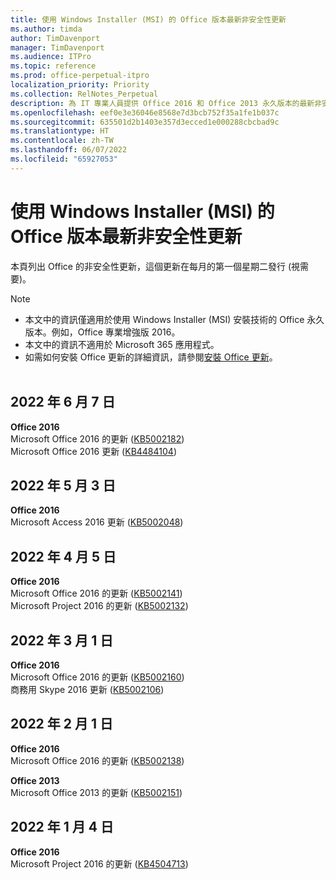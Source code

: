 ```yaml
---
title: 使用 Windows Installer (MSI) 的 Office 版本最新非安全性更新
ms.author: timda
author: TimDavenport
manager: TimDavenport
ms.audience: ITPro
ms.topic: reference
ms.prod: office-perpetual-itpro
localization_priority: Priority
ms.collection: RelNotes_Perpetual
description: 為 IT 專業人員提供 Office 2016 和 Office 2013 永久版本的最新非安全性更新資訊連結
ms.openlocfilehash: eef0e3e36046e8568e7d3bcb752f35a1fe1b037c
ms.sourcegitcommit: 635501d2b1403e357d3ecced1e000288cbcbad9c
ms.translationtype: HT
ms.contentlocale: zh-TW
ms.lasthandoff: 06/07/2022
ms.locfileid: "65927053"
---
```

# <a name="latest-non-security-updates-for-versions-of-office-that-use-windows-installer-msi"></a>使用 Windows Installer (MSI) 的 Office 版本最新非安全性更新

本頁列出 Office 的非安全性更新，這個更新在每月的第一個星期二發行 (視需要)。

> [!NOTE]
> - 本文中的資訊僅適用於使用 Windows Installer (MSI) 安裝技術的 Office 永久版本。例如，Office 專業增強版 2016。
> - 本文中的資訊不適用於 Microsoft 365 應用程式。
> - 如需如何安裝 Office 更新的詳細資訊，請參閱[安裝 Office 更新](https://support.office.com/article/2ab296f3-7f03-43a2-8e50-46de917611c5)。
<br/><br/>

## <a name="june-7-2022"></a>2022 年 6 月 7 日
**Office 2016**<br/>
Microsoft Office 2016 的更新 ([KB5002182](https://support.microsoft.com/help/5002182)) </br>
Microsoft Office 2016 更新 ([KB4484104](https://support.microsoft.com/help/4484104))

## <a name="may-3-2022"></a>2022 年 5 月 3 日
**Office 2016**<br/>
Microsoft Access 2016 更新 ([KB5002048](https://support.microsoft.com/help/5002048)) </br>

## <a name="april-5-2022"></a>2022 年 4 月 5 日
**Office 2016**<br/>
Microsoft Office 2016 的更新 ([KB5002141](https://support.microsoft.com/help/5002141)) </br>
Microsoft Project 2016 的更新 ([KB5002132](https://support.microsoft.com/help/5002132)) </br>

## <a name="march-1-2022"></a>2022 年 3 月 1 日
**Office 2016**<br/>
Microsoft Office 2016 的更新 ([KB5002160](https://support.microsoft.com/help/5002160)) </br>
商務用 Skype 2016 更新 ([KB5002106](https://support.microsoft.com/help/5002106)) </br>

## <a name="february-1-2022"></a>2022 年 2 月 1 日
**Office 2016**<br/>
Microsoft Office 2016 的更新 ([KB5002138](https://support.microsoft.com/help/5002138)) </br>

**Office 2013**<br/>
Microsoft Office 2013 的更新 ([KB5002151](https://support.microsoft.com/help/5002151)) </br>
## <a name="january-4-2022"></a>2022 年 1 月 4 日
**Office 2016**<br/>
Microsoft Project 2016 的更新 ([KB4504713](https://support.microsoft.com/help/4504713))


</br>